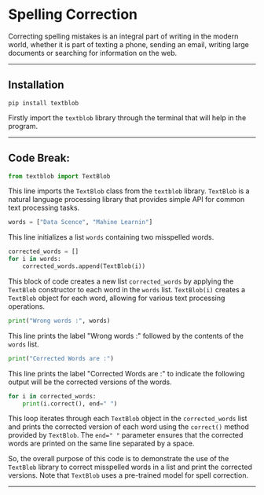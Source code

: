 # Spelling Correction

Correcting spelling mistakes is an integral part of writing in the modern world, whether it is part of texting a phone, sending an email, writing large documents or searching for information on the web.

-----

## Installation

```
pip install textblob
```
Firstly import the `textblob` library through the terminal that will help in the program.

-----

## Code Break:

```python
from textblob import TextBlob
```
This line imports the `TextBlob` class from the `textblob` library. `TextBlob` is a natural language processing library that provides simple API for common text processing tasks.

```python
words = ["Data Scence", "Mahine Learnin"]
```
This line initializes a list `words` containing two misspelled words.

```python
corrected_words = []
for i in words:
    corrected_words.append(TextBlob(i))
```
This block of code creates a new list `corrected_words` by applying the `TextBlob` constructor to each word in the `words` list. `TextBlob(i)` creates a `TextBlob` object for each word, allowing for various text processing operations.

```python
print("Wrong words :", words)
```
This line prints the label "Wrong words :" followed by the contents of the `words` list.

```python
print("Corrected Words are :")
```
This line prints the label "Corrected Words are :" to indicate the following output will be the corrected versions of the words.

```python
for i in corrected_words:
    print(i.correct(), end=" ")
```
This loop iterates through each `TextBlob` object in the `corrected_words` list and prints the corrected version of each word using the `correct()` method provided by `TextBlob`. The `end=" "` parameter ensures that the corrected words are printed on the same line separated by a space.

So, the overall purpose of this code is to demonstrate the use of the `TextBlob` library to correct misspelled words in a list and print the corrected versions. Note that `TextBlob` uses a pre-trained model for spell correction.

-----